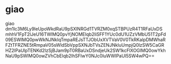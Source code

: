 # giao
giao
dm1lc3M6Ly9leUpoWkdRaU9pSXlNRGd1TVRZM0xqSTBPUzR4T1RFaUxDSmhhV1FpT2lJeU16TWlMQ0pvYjNOMElqb2liSFF1YUc0dU1UZzVMbU51T2pFd09ESWlMQ0pwWkNJNklqTmpaREJsTTJObUxXVTVaV0V0TkRKalpDMWhaRFZtTFRZNE5tRmpaV05sWldSbVppSXNJbTVsZENJNkluUmpjQ0lzSW5CaGRHZ2lPaUlpTENKd2IzSjBJam9pT0RBaUxDSndjeUk2SW1kcFlXOGlMQ0owYkhNaU9pSWlMQ0owZVhCbElqb2lhSFIwY0NJc0luWWlPaUl5SW4wPQ==
